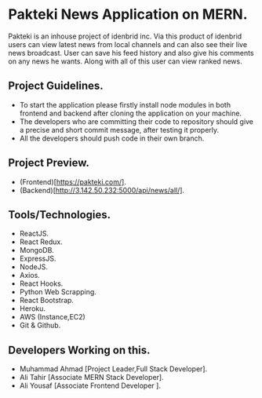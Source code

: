 # Pakteki News Application on MERN.

Pakteki is an inhouse project of idenbrid inc. Via this product of idenbrid users can view latest news from local channels and can also see their live news broadcast. User can save his feed history and also give his comments on any news he wants. Along with all of this user can view ranked news.

## Project Guidelines.

- To start the application please firstly install node modules in both frontend and backend after cloning the application on your machine.
- The developers who are committing their code to repository should give a precise and short commit message, after testing it properly.
- All the developers should push code in their own branch.

## Project Preview.

- (Frontend)[https://pakteki.com/].
- (Backend)[http://3.142.50.232:5000/api/news/all/].

## Tools/Technologies.

* ReactJS.
* React Redux.
* MongoDB.
* ExpressJS.
* NodeJS.
* Axios.
* React Hooks.
* Python Web Scrapping.
* React Bootstrap.
* Heroku.
* AWS (Instance,EC2)
* Git & Github.

## Developers Working on this.
- Muhammad Ahmad [Project Leader,Full Stack Developer].
- Ali Tahir [Associate MERN Stack Developer].
- Ali Yousaf [Associate Frontend Developer ].
